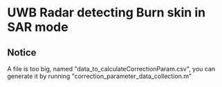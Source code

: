 # UWB Radar detecting Burn skin in SAR mode

## Notice

A file is too big, named "data_to_calculateCorrectionParam.csv", you can generate it by running "correction_parameter_data_collection.m"


